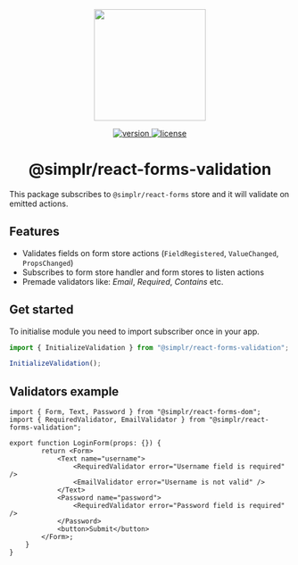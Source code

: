 <div align="center">
  <a href="https://github.com/SimplrJS">
    <img width="200" src="https://user-images.githubusercontent.com/7989797/27303346-34a5d6fa-5543-11e7-91e8-5b34287d0bc8.png" />
  </a>
</div>
<p align="center">
    <a href="https://npmjs.org/package/@simplr/react-forms/validation">
        <img src="https://img.shields.io/npm/v/@simplr/react-forms-validation.svg?style=flat-square" alt="version" />
    </a>
    <a href="https://npmjs.org/package/@simplr/react-forms/validation">
        <img src="https://img.shields.io/npm/l/@simplr/react-forms-validation.svg?style=flat-square" alt="license" />
    </a>
</p>

<h1 align="center">@simplr/react-forms-validation</h1>

This package subscribes to `@simplr/react-forms` store and it will validate on emitted actions.

## Features
- Validates fields on form store actions (`FieldRegistered`, `ValueChanged`, `PropsChanged`)
- Subscribes to form store handler and form stores to listen actions
- Premade validators like: _Email_, _Required_, _Contains_ etc.

## Get started

To initialise module you need to import subscriber once in your app.

```typescript
import { InitializeValidation } from "@simplr/react-forms-validation";

InitializeValidation();
```

## Validators example

```tsx
import { Form, Text, Password } from "@simplr/react-forms-dom";
import { RequiredValidator, EmailValidator } from "@simplr/react-forms-validation";

export function LoginForm(props: {}) {
        return <Form>
            <Text name="username">
                <RequiredValidator error="Username field is required" />
                <EmailValidator error="Username is not valid" />
            </Text>
            <Password name="password">
                <RequiredValidator error="Password field is required" />
            </Password>
            <button>Submit</button>
        </Form>;
    }
}

```
